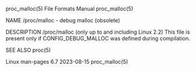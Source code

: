 proc_malloc(5)							      File Formats Manual							proc_malloc(5)

NAME
       /proc/malloc - debug malloc (obsolete)

DESCRIPTION
       /proc/malloc (only up to and including Linux 2.2)
	      This file is present only if CONFIG_DEBUG_MALLOC was defined during compilation.

SEE ALSO
       proc(5)

Linux man-pages 6.7							  2023-08-15								proc_malloc(5)
